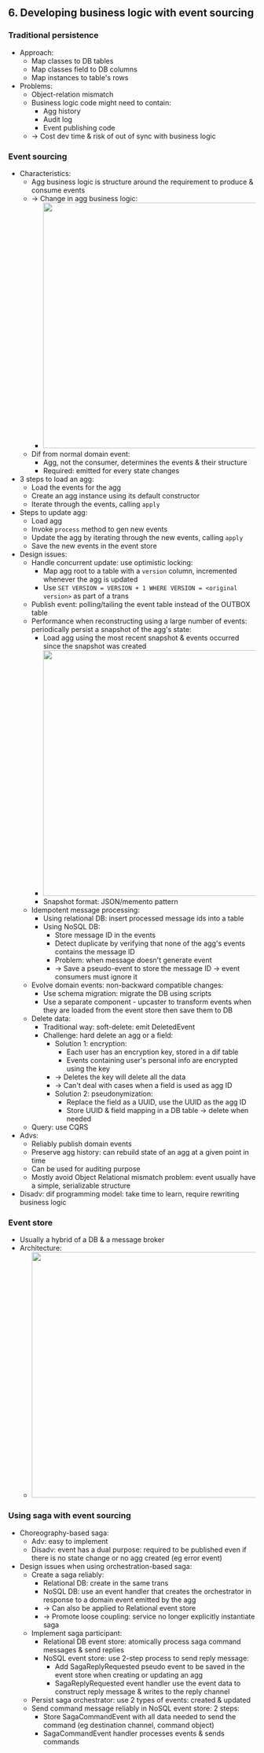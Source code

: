 ## 6. Developing business logic with event sourcing
### Traditional persistence
- Approach:
  - Map classes to DB tables
  - Map classes field to DB columns
  - Map instances to table's rows
- Problems:
  - Object-relation mismatch
  - Business logic code might need to contain:
    - Agg history
    - Audit log
    - Event publishing code
  - -> Cost dev time & risk of out of sync with business logic
### Event sourcing
- Characteristics:
  - Agg business logic is structure around the requirement to produce & consume events
  - -> Change in agg business logic:
    - <img src="./resources/6.5.png" width="500"/>
  - Dif from normal domain event:
    - Agg, not the consumer, determines the events & their structure
    - Required: emitted for every state changes
- 3 steps to load an agg:
  - Load the events for the agg
  - Create an agg instance using its default constructor
  - Iterate through the events, calling `apply`
- Steps to update agg:
  - Load agg
  - Invoke `process` method to gen new events
  - Update the agg by iterating through the new events, calling `apply`
  - Save the new events in the event store
- Design issues:
  - Handle concurrent update: use optimistic locking:
    - Map agg root to a table with a `version` column, incremented whenever the agg is updated
    - Use `SET VERSION = VERSION + 1 WHERE VERSION = <original version>` as part of a trans
  - Publish event: polling/tailing the event table instead of the OUTBOX table
  - Performance when reconstructing using a large number of events: periodically persist a snapshot of the agg's state:
    - Load agg using the most recent snapshot & events occurred since the snapshot was created
    - <img src="./resources/6.8.png" width="500"/>
    - Snapshot format: JSON/memento pattern
  - Idempotent message processing:
    - Using relational DB: insert processed message ids into a table
    - Using NoSQL DB:
      - Store message ID in the events
      - Detect duplicate by verifying that none of the agg's events contains the message ID
      - Problem: when message doesn't generate event
      - -> Save a pseudo-event to store the message ID -> event consumers must ignore it
  - Evolve domain events: non-backward compatible changes:
    - Use schema migration: migrate the DB using scripts
    - Use a separate component - upcaster to transform events when they are loaded from the event store then save them to DB
  - Delete data:
    - Traditional way: soft-delete: emit DeletedEvent
    - Challenge: hard delete an agg or a field:
      - Solution 1: encryption:
        - Each user has an encryption key, stored in a dif table
        - Events containing user's personal info are encrypted using the key
      - -> Deletes the key will delete all the data
      - -> Can't deal with cases when a field is used as agg ID
      - Solution 2: pseudonymization:
        - Replace the field as a UUID, use the UUID as the agg ID
        - Store UUID & field mapping in a DB table -> delete when needed
  - Query: use CQRS
- Advs:
  - Reliably publish domain events
  - Preserve agg history: can rebuild state of an agg at a given point in time
  - Can be used for auditing purpose
  - Mostly avoid Object Relational mismatch problem: event usually have a simple, serializable structure
- Disadv: dif programming model: take time to learn, require rewriting business logic
### Event store
- Usually a hybrid of a DB & a message broker
- Architecture:
  - <img src="./resources/6.9.png" width="500"/>
### Using saga with event sourcing
- Choreography-based saga:
  - Adv: easy to implement
  - Disadv: event has a dual purpose: required to be published even if there is no state change or no agg created (eg error event)
- Design issues when using orchestration-based saga:
  - Create a saga reliably:
    - Relational DB: create in the same trans
    - NoSQL DB: use an event handler that creates the orchestrator in response to a domain event emitted by the agg
    - -> Can also be applied to Relational event store
    - -> Promote loose coupling: service no longer explicitly instantiate saga
  - Implement saga participant:
    - Relational DB event store: atomically process saga command messages & send replies
    - NoSQL event store: use 2-step process to send reply message:
      - Add SagaReplyRequested pseudo event to be saved in the event store when creating or updating an agg
      - SagaReplyRequested event handler use the event data to construct reply message & writes to the reply channel
  - Persist saga orchestrator: use 2 types of events: created & updated
  - Send command message reliably in NoSQL event store: 2 steps:
    - Store SagaCommandEvent with all data needed to send the command (eg destination channel, command object)
    - SagaCommandEvent handler processes events & sends commands